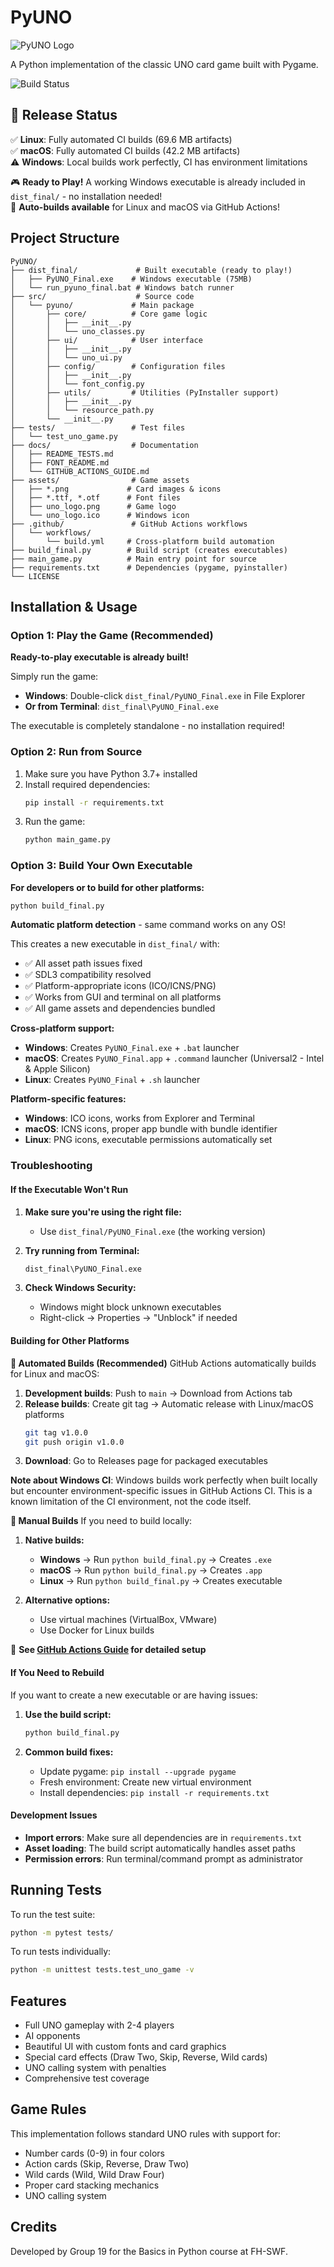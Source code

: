 # PyUNO

![PyUNO Logo](assets/uno_logo.png)

A Python implementation of the classic UNO card game built with Pygame.

![Build Status](https://github.com/diovandi/PyUNO/actions/workflows/build.yml/badge.svg)

## 🎯 Release Status

✅ **Linux**: Fully automated CI builds (69.6 MB artifacts)  
✅ **macOS**: Fully automated CI builds (42.2 MB artifacts)  
⚠️ **Windows**: Local builds work perfectly, CI has environment limitations

🎮 **Ready to Play!** A working Windows executable is already included in `dist_final/` - no installation needed!  
🤖 **Auto-builds available** for Linux and macOS via GitHub Actions!

## Project Structure

```
PyUNO/
├── dist_final/             # Built executable (ready to play!)
│   ├── PyUNO_Final.exe    # Windows executable (75MB)
│   └── run_pyuno_final.bat # Windows batch runner
├── src/                    # Source code
│   └── pyuno/             # Main package
│       ├── core/          # Core game logic
│       │   ├── __init__.py
│       │   └── uno_classes.py
│       ├── ui/            # User interface
│       │   ├── __init__.py
│       │   └── uno_ui.py
│       ├── config/        # Configuration files
│       │   ├── __init__.py
│       │   └── font_config.py
│       ├── utils/         # Utilities (PyInstaller support)
│       │   ├── __init__.py
│       │   └── resource_path.py
│       └── __init__.py
├── tests/                 # Test files
│   └── test_uno_game.py
├── docs/                  # Documentation
│   ├── README_TESTS.md
│   ├── FONT_README.md
│   └── GITHUB_ACTIONS_GUIDE.md
├── assets/                # Game assets
│   ├── *.png             # Card images & icons
│   ├── *.ttf, *.otf      # Font files
│   ├── uno_logo.png      # Game logo
│   └── uno_logo.ico      # Windows icon
├── .github/               # GitHub Actions workflows
│   └── workflows/
│       └── build.yml     # Cross-platform build automation
├── build_final.py        # Build script (creates executables)
├── main_game.py          # Main entry point for source
├── requirements.txt      # Dependencies (pygame, pyinstaller)
└── LICENSE
```

## Installation & Usage

### Option 1: Play the Game (Recommended)
**Ready-to-play executable is already built!**

Simply run the game:
- **Windows**: Double-click `dist_final/PyUNO_Final.exe` in File Explorer
- **Or from Terminal**: `dist_final\PyUNO_Final.exe`

The executable is completely standalone - no installation required!

### Option 2: Run from Source
1. Make sure you have Python 3.7+ installed
2. Install required dependencies:
   ```bash
   pip install -r requirements.txt
   ```
3. Run the game:
   ```bash
   python main_game.py
   ```

### Option 3: Build Your Own Executable

**For developers or to build for other platforms:**

```bash
python build_final.py
```

**Automatic platform detection** - same command works on any OS!

This creates a new executable in `dist_final/` with:
- ✅ All asset path issues fixed
- ✅ SDL3 compatibility resolved  
- ✅ Platform-appropriate icons (ICO/ICNS/PNG)
- ✅ Works from GUI and terminal on all platforms
- ✅ All game assets and dependencies bundled

**Cross-platform support:**
- **Windows**: Creates `PyUNO_Final.exe` + `.bat` launcher
- **macOS**: Creates `PyUNO_Final.app` + `.command` launcher (Universal2 - Intel & Apple Silicon)  
- **Linux**: Creates `PyUNO_Final` + `.sh` launcher

**Platform-specific features:**
- **Windows**: ICO icons, works from Explorer and Terminal
- **macOS**: ICNS icons, proper app bundle with bundle identifier
- **Linux**: PNG icons, executable permissions automatically set

### Troubleshooting

#### If the Executable Won't Run
1. **Make sure you're using the right file:**
   - Use `dist_final/PyUNO_Final.exe` (the working version)
   
2. **Try running from Terminal:**
   ```bash
   dist_final\PyUNO_Final.exe
   ```

3. **Check Windows Security:**
   - Windows might block unknown executables
   - Right-click → Properties → "Unblock" if needed

#### Building for Other Platforms

**🤖 Automated Builds (Recommended)**
GitHub Actions automatically builds for Linux and macOS:

1. **Development builds**: Push to `main` → Download from Actions tab
2. **Release builds**: Create git tag → Automatic release with Linux/macOS platforms
   ```bash
   git tag v1.0.0
   git push origin v1.0.0
   ```
3. **Download**: Go to Releases page for packaged executables

**Note about Windows CI**: Windows builds work perfectly when built locally but encounter environment-specific issues in GitHub Actions CI. This is a known limitation of the CI environment, not the code itself.

**🔧 Manual Builds**
If you need to build locally:

1. **Native builds:**
   - **Windows** → Run `python build_final.py` → Creates `.exe`
   - **macOS** → Run `python build_final.py` → Creates `.app`
   - **Linux** → Run `python build_final.py` → Creates executable

2. **Alternative options:**
   - Use virtual machines (VirtualBox, VMware)
   - Use Docker for Linux builds

📖 **See [GitHub Actions Guide](docs/GITHUB_ACTIONS_GUIDE.md) for detailed setup**

#### If You Need to Rebuild
If you want to create a new executable or are having issues:

1. **Use the build script:**
   ```bash
   python build_final.py
   ```

2. **Common build fixes:**
   - Update pygame: `pip install --upgrade pygame`
   - Fresh environment: Create new virtual environment
   - Install dependencies: `pip install -r requirements.txt`

#### Development Issues
- **Import errors**: Make sure all dependencies are in `requirements.txt`
- **Asset loading**: The build script automatically handles asset paths
- **Permission errors**: Run terminal/command prompt as administrator

## Running Tests

To run the test suite:
```bash
python -m pytest tests/
```

To run tests individually:
```bash
python -m unittest tests.test_uno_game -v
```

## Features

- Full UNO gameplay with 2-4 players
- AI opponents
- Beautiful UI with custom fonts and card graphics
- Special card effects (Draw Two, Skip, Reverse, Wild cards)
- UNO calling system with penalties
- Comprehensive test coverage

## Game Rules

This implementation follows standard UNO rules with support for:
- Number cards (0-9) in four colors
- Action cards (Skip, Reverse, Draw Two)
- Wild cards (Wild, Wild Draw Four)
- Proper card stacking mechanics
- UNO calling system

## Credits

Developed by Group 19 for the Basics in Python course at FH-SWF. 

